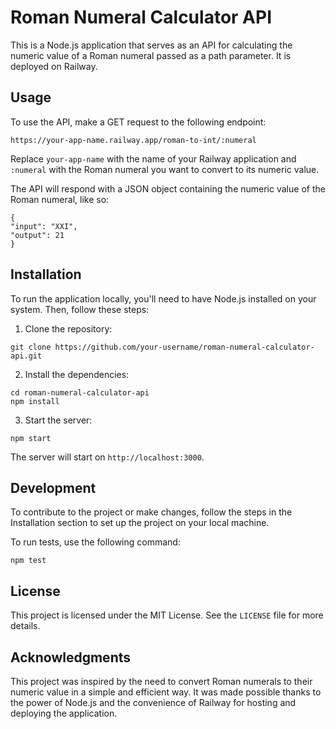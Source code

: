 # Roman Numeral Calculator API

This is a Node.js application that serves as an API for calculating the numeric value of a Roman numeral passed as a path parameter. It is deployed on Railway.

## Usage

To use the API, make a GET request to the following endpoint:
```
https://your-app-name.railway.app/roman-to-int/:numeral
```
Replace `your-app-name` with the name of your Railway application and `:numeral` with the Roman numeral you want to convert to its numeric value.

The API will respond with a JSON object containing the numeric value of the Roman numeral, like so:
```
{
"input": "XXI",
"output": 21
}
```

## Installation

To run the application locally, you'll need to have Node.js installed on your system. Then, follow these steps:

1. Clone the repository:
```
git clone https://github.com/your-username/roman-numeral-calculator-api.git
```
2. Install the dependencies:
```
cd roman-numeral-calculator-api
npm install
```
3. Start the server:
```
npm start
```

The server will start on `http://localhost:3000`.

## Development

To contribute to the project or make changes, follow the steps in the Installation section to set up the project on your local machine.

To run tests, use the following command:
```
npm test
```

## License

This project is licensed under the MIT License. See the `LICENSE` file for more details.

## Acknowledgments

This project was inspired by the need to convert Roman numerals to their numeric value in a simple and efficient way. It was made possible thanks to the power of Node.js and the convenience of Railway for hosting and deploying the application.
